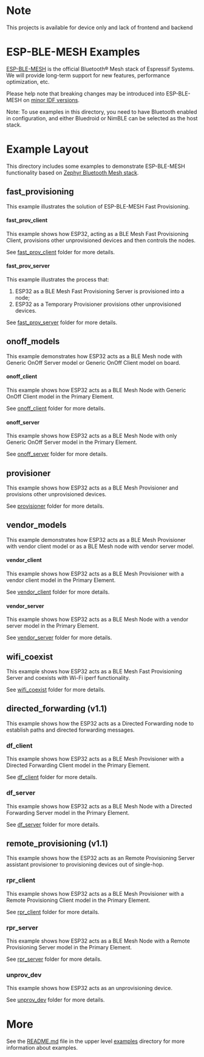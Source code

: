 # Note
This projects is available for device only and lack of frontend and backend
# ESP-BLE-MESH Examples

[ESP-BLE-MESH](../../../components/bt/esp_ble_mesh/) is the official Bluetooth® Mesh stack of Espressif Systems. We will provide long-term support for new features, performance optimization, etc.

Please help note that breaking changes may be introduced into ESP-BLE-MESH on [minor IDF versions](https://docs.espressif.com/projects/esp-idf/en/latest/versions.html).

Note: To use examples in this directory, you need to have Bluetooth enabled in configuration, and either Bluedroid or NimBLE can be selected as the host stack.

# Example Layout

This directory includes some examples to demonstrate ESP-BLE-MESH functionality based on [Zephyr Bluetooth Mesh stack](https://github.com/zephyrproject-rtos/zephyr/tree/master/subsys/bluetooth/mesh).

## fast_provisioning

This example illustrates the solution of ESP-BLE-MESH Fast Provisioning.

#### fast_prov_client

This example shows how ESP32, acting as a BLE Mesh Fast Provisioning Client, provisions other unprovisioned devices and then controls the nodes.

See [fast_prov_client](fast_provisioning/fast_prov_client) folder for more details.

#### fast_prov_server

This example illustrates the process that:
1. ESP32 as a BLE Mesh Fast Provisioning Server is provisioned into a node;
2. ESP32 as a Temporary Provisioner provisions other unprovisioned devices.

See [fast_prov_server](fast_provisioning/fast_prov_server) folder for more details.

## onoff_models

This example demonstrates how ESP32 acts as a BLE Mesh node with Generic OnOff Server model or Generic OnOff Client model on board.

#### onoff_client

This example shows how ESP32 acts as a BLE Mesh Node with Generic OnOff Client model in the Primary Element.

See [onoff_client](onoff_models/onoff_client) folder for more details.

#### onoff_server

This example shows how ESP32 acts as a BLE Mesh Node with only Generic OnOff Server model in the Primary Element.

See [onoff_server](onoff_models/onoff_server) folder for more details.

## provisioner

This example shows how ESP32 acts as a BLE Mesh Provisioner and provisions other unprovisioned devices.

See [provisioner](provisioner) folder for more details.

## vendor_models

This example demonstrates how ESP32 acts as a BLE Mesh Provisioner with vendor client model or as a BLE Mesh node with vendor server model.

#### vendor_client

This example shows how ESP32 acts as a BLE Mesh Provisioner with a vendor client model in the Primary Element.

See [vendor_client](vendor_models/vendor_client) folder for more details.

#### vendor_server

This example shows how ESP32 acts as a BLE Mesh Node with a vendor server model in the Primary Element.

See [vendor_server](vendor_models/vendor_server) folder for more details.

## wifi_coexist

This example shows how ESP32 acts as a BLE Mesh Fast Provisioning Server and coexists with Wi-Fi iperf functionality.

See [wifi_coexist](wifi_coexist) folder for more details.

## directed_forwarding (v1.1)

This example shows how the ESP32 acts as a Directed Forwarding node to establish paths and directed forwarding messages.

### df_client

This example shows how ESP32 acts as a BLE Mesh Provisioner with a Directed Forwarding Client model in the Primary Element.

See [df_client](directed_forwarding/df_client) folder for more details.

### df_server

This example shows how ESP32 acts as a BLE Mesh Node with a Directed Forwarding Server model in the Primary Element.

See [df_server](directed_forwarding/df_server) folder for more details.

## remote_provisioning (v1.1)

This example shows how the ESP32 acts as an Remote Provisioning Server assistant provisioner to provisioning devices out of single-hop.

### rpr_client

This example shows how ESP32 acts as a BLE Mesh Provisioner with a Remote Provisioning Client model in the Primary Element.

See [rpr_client](remote_provisioning/rpr_client) folder for more details.

### rpr_server

This example shows how ESP32 acts as a BLE Mesh Node with a Remote Provisioning Server model in the Primary Element.

See [rpr_server](remote_provisioning/rpr_server) folder for more details.

### unprov_dev

This example shows how ESP32 acts as an unprovisioning device.

See [unprov_dev](remote_provisioning/unprov_dev) folder for more details.

# More

See the [README.md](../../README.md) file in the upper level [examples](../../) directory for more information about examples.

